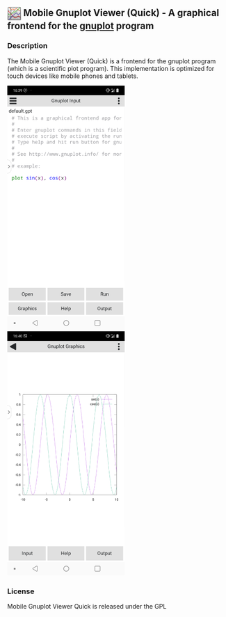 ## <img align="center" width="32" height="32" src="images/gnuplotviewer128x128.png"> Mobile Gnuplot Viewer (Quick) - A graphical frontend for the [gnuplot](http://www.gnuplot.info/) program

### Description
The Mobile Gnuplot Viewer (Quick) is a frontend for the gnuplot program (which is a scientific plot program). This implementation is optimized for touch devices like mobile phones and tablets. 

<img src="screenshots/Screenshot_default_text.png" alt="MobileGnuplotViewerQuick screenshot" width="270" height="562" > <img src="screenshots/Screenshot_default_graphics.png" alt="MobileGnuplotViewerQuick graphics screenshot" width="270" height="562" >

### License  
Mobile Gnuplot Viewer Quick is released under the GPL
